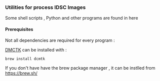 ### Utilities for process IDSC Images

Some shell scripts , Python and other programs are found in here

#### Prerequisites

Not all dependencies are required for every program :

[DMCTK](https://www.dcmtk.org/) can be installed with :

    brew install dcmtk

If you don't have have the brew package manager , it can be instlled from https://brew.sh/

